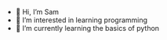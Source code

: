 - 👋 Hi, I’m Sam
- 👀 I’m interested in learning programming
- 🌱 I’m currently learning the basics of python

<!---
sam02432/sam02432 is a ✨ special ✨ repository because its `README.md` (this file) appears on your GitHub profile.
You can click the Preview link to take a look at your changes.
--->
